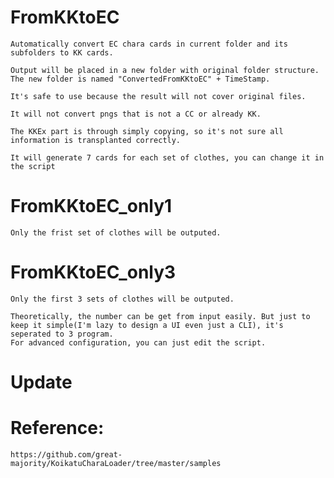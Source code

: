 # FromKKtoEC

	Automatically convert EC chara cards in current folder and its subfolders to KK cards.
	
	Output will be placed in a new folder with original folder structure.
	The new folder is named "ConvertedFromKKtoEC" + TimeStamp.
	
	It's safe to use because the result will not cover original files.
	
	It will not convert pngs that is not a CC or already KK.
	
	The KKEx part is through simply copying, so it's not sure all information is transplanted correctly.
	
	It will generate 7 cards for each set of clothes, you can change it in the script

# FromKKtoEC_only1

	Only the frist set of clothes will be outputed.
	
# FromKKtoEC_only3

	Only the first 3 sets of clothes will be outputed.	
	
	Theoretically, the number can be get from input easily. But just to keep it simple(I'm lazy to design a UI even just a CLI), it's seperated to 3 program. 
	For advanced configuration, you can just edit the script. 
	
# Update


# Reference:
	https://github.com/great-majority/KoikatuCharaLoader/tree/master/samples
